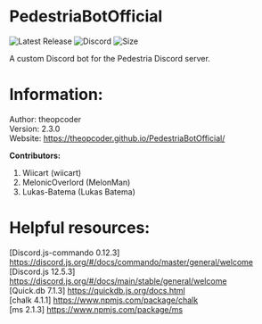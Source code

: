 # PedestriaBotOfficial
![Latest Release](https://img.shields.io/github/v/release/theopcoder/PedestriaBotOfficial?style=for-the-badge&include_prereleases) 
![Discord](https://img.shields.io/badge/Discord-TheMLGDude%232177-green?style=for-the-badge) 
![Size](https://img.shields.io/github/repo-size/PedestriaMC-Network/PedestriapediaOfficial?style=for-the-badge) 

A custom Discord bot for the Pedestria Discord server.  

# Information:
Author: theopcoder  
Version: 2.3.0   
Website: https://theopcoder.github.io/PedestriaBotOfficial/  

**Contributors:**
1. Wiicart (wiicart)  
2. MelonicOverlord (MelonMan)  
3. Lukas-Batema (Lukas Batema)  

# Helpful resources:
[Discord.js-commando 0.12.3] https://discord.js.org/#/docs/commando/master/general/welcome  
[Discord.js 12.5.3] https://discord.js.org/#/docs/main/stable/general/welcome  
[Quick.db 7.1.3] https://quickdb.js.org/docs.html  
[chalk 4.1.1] https://www.npmjs.com/package/chalk  
[ms 2.1.3] https://www.npmjs.com/package/ms  
